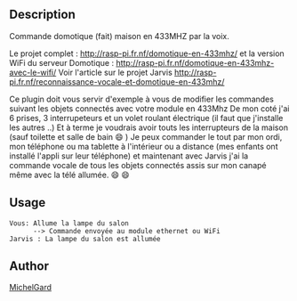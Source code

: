 <!---
IMPORTANT
=========
This README.md is displayed in the WebStore as well as within Jarvis app
Please do not change the structure of this file
Fill-in Description, Usage & Author sections
Make sure to rename the [en] folder into the language code your plugin is written in (ex: fr, es, de, it...)
For multi-language plugin:
- clone the language directory and translate commands/functions.sh
- optionally write the Description / Usage sections in several languages
-->
## Description
Commande domotique (fait) maison en 433MHZ par la voix.

Le projet complet : http://rasp-pi.fr.nf/domotique-en-433mhz/
et la version WiFi du serveur Domotique : http://rasp-pi.fr.nf/domotique-en-433mhz-avec-le-wifi/
Voir l'article sur le projet Jarvis http://rasp-pi.fr.nf/reconnaissance-vocale-et-domotique-en-433mhz/

Ce plugin doit vous servir d'exemple à vous de modifier les commandes suivant les objets connectés avec votre module en 433Mhz
De mon coté j'ai 6 prises, 3 interrupeteurs et un volet roulant électrique (il faut que j'installe les autres ..) Et à terme je voudrais avoir touts les interrupteurs de la maison (sauf toilette et salle de bain :smile: ) 
Je peux commander le tout par mon ordi, mon téléphone ou ma tablette à l'intérieur ou a distance (mes enfants ont installé l'appli sur leur téléphone) et maintenant avec Jarvis j'ai la commande vocale de tous les objets connectés assis sur mon canapé même avec la télé allumée. :smile: :smile:

## Usage
```
Vous: Allume la lampe du salon
      --> Commande envoyée au module ethernet ou WiFi
Jarvis : La lampe du salon est allumée
```

## Author
[MichelGard](http://raspi.fr.nf)

